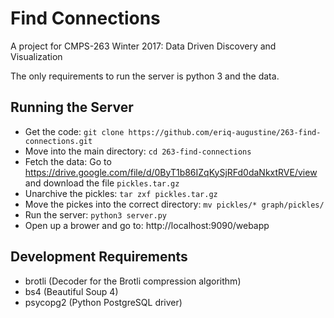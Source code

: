 # Find Connections

A project for CMPS-263 Winter 2017: Data Driven Discovery and Visualization

The only requirements to run the server is python 3 and the data.

## Running the Server
 - Get the code: `git clone https://github.com/eriq-augustine/263-find-connections.git`
 - Move into the main directory: `cd 263-find-connections`
 - Fetch the data: Go to https://drive.google.com/file/d/0ByT1b86IZqKySjRFd0daNkxtRVE/view and download the file `pickles.tar.gz`
 - Unarchive the pickles: `tar zxf pickles.tar.gz`
 - Move the pickes into the correct directory: `mv pickles/* graph/pickles/`
 - Run the server: `python3 server.py`
 - Open up a brower and go to: http://localhost:9090/webapp

## Development Requirements
 - brotli (Decoder for the Brotli compression algorithm)
 - bs4 (Beautiful Soup 4)
 - psycopg2 (Python PostgreSQL driver)
